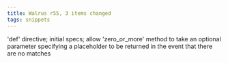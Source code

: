 ```yaml
---
title: Walrus r55, 3 items changed
tags: snippets
---
```


'def' directive; initial specs; allow 'zero_or_more' method to take an optional parameter specifying a placeholder to be returned in the event that there are no matches
